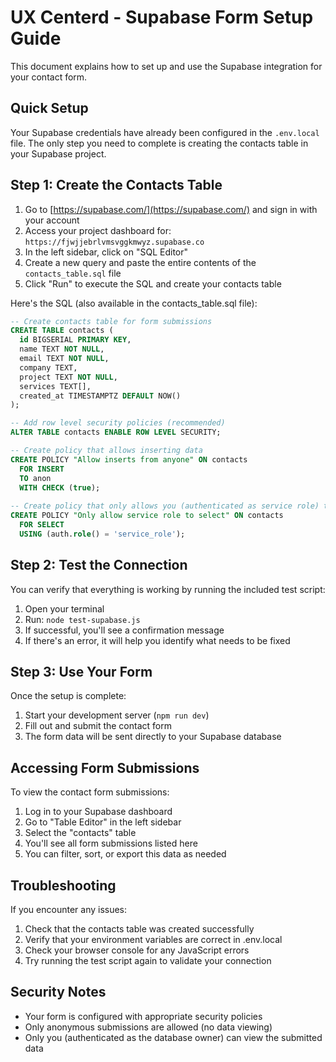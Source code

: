 # UX Centerd - Supabase Form Setup Guide

This document explains how to set up and use the Supabase integration for your contact form.

## Quick Setup

Your Supabase credentials have already been configured in the `.env.local` file. The only step you need to complete is creating the contacts table in your Supabase project.

## Step 1: Create the Contacts Table

1. Go to [https://supabase.com/](https://supabase.com/) and sign in with your account
2. Access your project dashboard for: `https://fjwjjebrlvmsvggkmwyz.supabase.co`
3. In the left sidebar, click on "SQL Editor"
4. Create a new query and paste the entire contents of the `contacts_table.sql` file
5. Click "Run" to execute the SQL and create your contacts table

Here's the SQL (also available in the contacts_table.sql file):

```sql
-- Create contacts table for form submissions
CREATE TABLE contacts (
  id BIGSERIAL PRIMARY KEY,
  name TEXT NOT NULL,
  email TEXT NOT NULL,
  company TEXT,
  project TEXT NOT NULL,
  services TEXT[],
  created_at TIMESTAMPTZ DEFAULT NOW()
);

-- Add row level security policies (recommended)
ALTER TABLE contacts ENABLE ROW LEVEL SECURITY;

-- Create policy that allows inserting data
CREATE POLICY "Allow inserts from anyone" ON contacts
  FOR INSERT
  TO anon
  WITH CHECK (true);
  
-- Create policy that only allows you (authenticated as service role) to select data
CREATE POLICY "Only allow service role to select" ON contacts
  FOR SELECT
  USING (auth.role() = 'service_role');
```

## Step 2: Test the Connection

You can verify that everything is working by running the included test script:

1. Open your terminal
2. Run: `node test-supabase.js`
3. If successful, you'll see a confirmation message
4. If there's an error, it will help you identify what needs to be fixed

## Step 3: Use Your Form

Once the setup is complete:

1. Start your development server (`npm run dev`)
2. Fill out and submit the contact form
3. The form data will be sent directly to your Supabase database

## Accessing Form Submissions

To view the contact form submissions:

1. Log in to your Supabase dashboard
2. Go to "Table Editor" in the left sidebar
3. Select the "contacts" table
4. You'll see all form submissions listed here
5. You can filter, sort, or export this data as needed

## Troubleshooting

If you encounter any issues:

1. Check that the contacts table was created successfully
2. Verify that your environment variables are correct in .env.local
3. Check your browser console for any JavaScript errors
4. Try running the test script again to validate your connection

## Security Notes

- Your form is configured with appropriate security policies
- Only anonymous submissions are allowed (no data viewing)
- Only you (authenticated as the database owner) can view the submitted data 